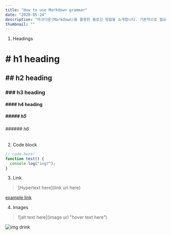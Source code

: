 ```yaml
---
title: "How to use Markdown grammar"
date: "2020-05-24"
description: "마크다운(Markdown)을 활용한 블로깅 방법을 소개합니다. 기본적으로 필요한 문법을 정리해봅니다."
thumbnail: ""
---
```


1. Headings

# # h1 heading

## ## h2 heading

### ### h3 heading

#### #### h4 heading

##### ##### h5

###### ###### h6

2. Code block

```javascript
// code here!
function test() {
  console.log("ing?");
}
```

3. Link

> [Hypertext here](link url here)

[example link](https://dev.chanhyun.org "title?")

4. Images

> ![alt text here](image url "hover text here")

![img drink](/images/drink.jpg "drink")
